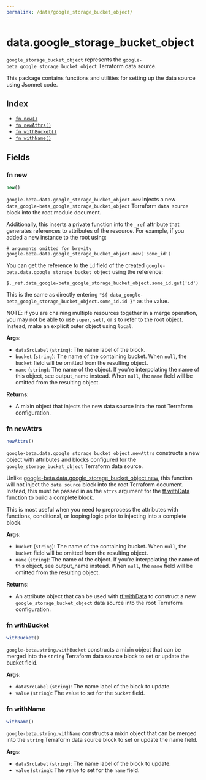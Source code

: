```yaml
---
permalink: /data/google_storage_bucket_object/
---
```


# data.google_storage_bucket_object

`google_storage_bucket_object` represents the `google-beta_google_storage_bucket_object` Terraform data source.



This package contains functions and utilities for setting up the data source using Jsonnet code.


## Index

* [`fn new()`](#fn-new)
* [`fn newAttrs()`](#fn-newattrs)
* [`fn withBucket()`](#fn-withbucket)
* [`fn withName()`](#fn-withname)

## Fields

### fn new

```ts
new()
```


`google-beta.data.google_storage_bucket_object.new` injects a new `data_google-beta_google_storage_bucket_object` Terraform `data source`
block into the root module document.

Additionally, this inserts a private function into the `_ref` attribute that generates references to attributes of the
resource. For example, if you added a new instance to the root using:

    # arguments omitted for brevity
    google-beta.data.google_storage_bucket_object.new('some_id')

You can get the reference to the `id` field of the created `google-beta.data.google_storage_bucket_object` using the reference:

    $._ref.data_google-beta_google_storage_bucket_object.some_id.get('id')

This is the same as directly entering `"${ data_google-beta_google_storage_bucket_object.some_id.id }"` as the value.

NOTE: if you are chaining multiple resources together in a merge operation, you may not be able to use `super`, `self`,
or `$` to refer to the root object. Instead, make an explicit outer object using `local`.

**Args**:
  - `dataSrcLabel` (`string`): The name label of the block.
  - `bucket` (`string`): The name of the containing bucket. When `null`, the `bucket` field will be omitted from the resulting object.
  - `name` (`string`): The name of the object. If you&#39;re interpolating the name of this object, see output_name instead. When `null`, the `name` field will be omitted from the resulting object.

**Returns**:
- A mixin object that injects the new data source into the root Terraform configuration.


### fn newAttrs

```ts
newAttrs()
```


`google-beta.data.google_storage_bucket_object.newAttrs` constructs a new object with attributes and blocks configured for the `google_storage_bucket_object`
Terraform data source.

Unlike [google-beta.data.google_storage_bucket_object.new](#fn-googlestoragebucketobjectnew), this function will not inject the `data source`
block into the root Terraform document. Instead, this must be passed in as the `attrs` argument for the
[tf.withData](https://github.com/tf-libsonnet/core/tree/main/docs#fn-withdata) function to build a complete block.

This is most useful when you need to preprocess the attributes with functions, conditional, or looping logic prior to
injecting into a complete block.

**Args**:
  - `bucket` (`string`): The name of the containing bucket. When `null`, the `bucket` field will be omitted from the resulting object.
  - `name` (`string`): The name of the object. If you&#39;re interpolating the name of this object, see output_name instead. When `null`, the `name` field will be omitted from the resulting object.

**Returns**:
  - An attribute object that can be used with [tf.withData](https://github.com/tf-libsonnet/core/tree/main/docs#fn-withdata) to construct a new `google_storage_bucket_object` data source into the root Terraform configuration.


### fn withBucket

```ts
withBucket()
```

`google-beta.string.withBucket` constructs a mixin object that can be merged into the `string`
Terraform data source block to set or update the bucket field.



**Args**:
  - `dataSrcLabel` (`string`): The name label of the block to update.
  - `value` (`string`): The value to set for the `bucket` field.


### fn withName

```ts
withName()
```

`google-beta.string.withName` constructs a mixin object that can be merged into the `string`
Terraform data source block to set or update the name field.



**Args**:
  - `dataSrcLabel` (`string`): The name label of the block to update.
  - `value` (`string`): The value to set for the `name` field.
